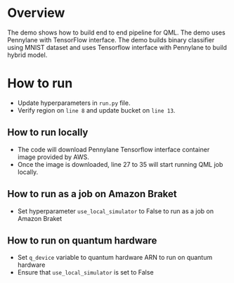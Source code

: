 # Overview
The demo shows how to build end to end pipeline for QML. The demo uses Pennylane with TensorFlow interface. The demo builds binary classifier using MNIST dataset and uses Tensorflow interface with Pennylane to build hybrid model. 

# How to run
* Update hyperparameters in `run.py` file.
* Verify region on `line 8` and update bucket on `line 13`. 

## How to run locally
* The code will download Pennylane Tensorflow interface container image provided by AWS.
* Once the image is downloaded, line 27 to 35 will start running QML job locally.

## How to run as a job on Amazon Braket
* Set hyperparameter `use_local_simulator` to False to run as a job on Amazon Braket

## How to run on quantum hardware
* Set `q_device` variable to quantum hardware ARN to run on quantum hardware
* Ensure that `use_local_simulator` is set to False
